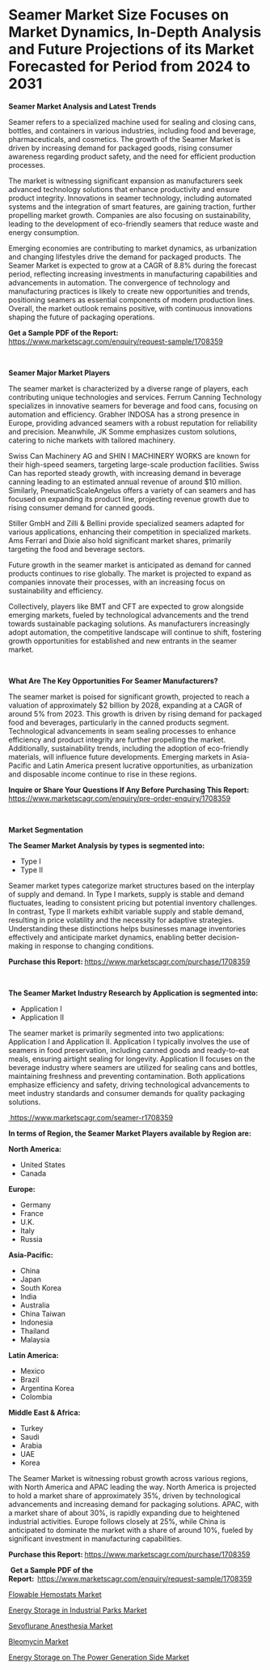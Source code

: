 <p><h1>Seamer Market Size Focuses on Market Dynamics, In-Depth Analysis and Future Projections of its Market Forecasted for Period from 2024 to 2031</h1></p><p><strong>Seamer Market Analysis and Latest Trends</strong></p>
<p><p>Seamer refers to a specialized machine used for sealing and closing cans, bottles, and containers in various industries, including food and beverage, pharmaceuticals, and cosmetics. The growth of the Seamer Market is driven by increasing demand for packaged goods, rising consumer awareness regarding product safety, and the need for efficient production processes. </p><p>The market is witnessing significant expansion as manufacturers seek advanced technology solutions that enhance productivity and ensure product integrity. Innovations in seamer technology, including automated systems and the integration of smart features, are gaining traction, further propelling market growth. Companies are also focusing on sustainability, leading to the development of eco-friendly seamers that reduce waste and energy consumption. </p><p>Emerging economies are contributing to market dynamics, as urbanization and changing lifestyles drive the demand for packaged products. The Seamer Market is expected to grow at a CAGR of 8.8% during the forecast period, reflecting increasing investments in manufacturing capabilities and advancements in automation. The convergence of technology and manufacturing practices is likely to create new opportunities and trends, positioning seamers as essential components of modern production lines. Overall, the market outlook remains positive, with continuous innovations shaping the future of packaging operations.</p></p>
<p><strong>Get a Sample PDF of the Report:&nbsp;</strong> <a href="https://www.marketscagr.com/enquiry/request-sample/1708359?utm_campaign=1285&utm_medium=2&utm_source=Github&utm_content=ia&utm_term=07102024&utm_id=seamer">https://www.marketscagr.com/enquiry/request-sample/1708359</a></p>
<p>&nbsp;</p>
<p><strong>Seamer Major Market Players</strong></p>
<p><p>The seamer market is characterized by a diverse range of players, each contributing unique technologies and services. Ferrum Canning Technology specializes in innovative seamers for beverage and food cans, focusing on automation and efficiency. Grabher INDOSA has a strong presence in Europe, providing advanced seamers with a robust reputation for reliability and precision. Meanwhile, JK Somme emphasizes custom solutions, catering to niche markets with tailored machinery.</p><p>Swiss Can Machinery AG and SHIN I MACHINERY WORKS are known for their high-speed seamers, targeting large-scale production facilities. Swiss Can has reported steady growth, with increasing demand in beverage canning leading to an estimated annual revenue of around $10 million. Similarly, PneumaticScaleAngelus offers a variety of can seamers and has focused on expanding its product line, projecting revenue growth due to rising consumer demand for canned goods.</p><p>Stiller GmbH and Zilli & Bellini provide specialized seamers adapted for various applications, enhancing their competition in specialized markets. Ams Ferrari and Dixie also hold significant market shares, primarily targeting the food and beverage sectors.</p><p>Future growth in the seamer market is anticipated as demand for canned products continues to rise globally. The market is projected to expand as companies innovate their processes, with an increasing focus on sustainability and efficiency.</p><p>Collectively, players like BMT and CFT are expected to grow alongside emerging markets, fueled by technological advancements and the trend towards sustainable packaging solutions. As manufacturers increasingly adopt automation, the competitive landscape will continue to shift, fostering growth opportunities for established and new entrants in the seamer market.</p></p>
<p>&nbsp;</p>
<p><strong>What Are The Key Opportunities For Seamer Manufacturers?</strong></p>
<p><p>The seamer market is poised for significant growth, projected to reach a valuation of approximately $2 billion by 2028, expanding at a CAGR of around 5% from 2023. This growth is driven by rising demand for packaged food and beverages, particularly in the canned products segment. Technological advancements in seam sealing processes to enhance efficiency and product integrity are further propelling the market. Additionally, sustainability trends, including the adoption of eco-friendly materials, will influence future developments. Emerging markets in Asia-Pacific and Latin America present lucrative opportunities, as urbanization and disposable income continue to rise in these regions.</p></p>
<p><strong>Inquire or Share Your Questions If Any Before Purchasing This Report:</strong> <a href="https://www.marketscagr.com/enquiry/pre-order-enquiry/1708359?utm_campaign=1285&utm_medium=2&utm_source=Github&utm_content=ia&utm_term=07102024&utm_id=seamer">https://www.marketscagr.com/enquiry/pre-order-enquiry/1708359</a></p>
<p>&nbsp;</p>
<p><strong>Market Segmentation</strong></p>
<p><strong>The Seamer Market Analysis by types is segmented into:</strong></p>
<p><ul><li>Type I</li><li>Type II</li></ul></p>
<p><p>Seamer market types categorize market structures based on the interplay of supply and demand. In Type I markets, supply is stable and demand fluctuates, leading to consistent pricing but potential inventory challenges. In contrast, Type II markets exhibit variable supply and stable demand, resulting in price volatility and the necessity for adaptive strategies. Understanding these distinctions helps businesses manage inventories effectively and anticipate market dynamics, enabling better decision-making in response to changing conditions.</p></p>
<p><strong>Purchase this Report:&nbsp;</strong><a href="https://www.marketscagr.com/purchase/1708359?utm_campaign=1285&utm_medium=2&utm_source=Github&utm_content=ia&utm_term=07102024&utm_id=seamer">https://www.marketscagr.com/purchase/1708359</a></p>
<p>&nbsp;</p>
<p><strong>The Seamer Market Industry Research by Application is segmented into:</strong></p>
<p><ul><li>Application I</li><li>Application II</li></ul></p>
<p><p>The seamer market is primarily segmented into two applications: Application I and Application II. Application I typically involves the use of seamers in food preservation, including canned goods and ready-to-eat meals, ensuring airtight sealing for longevity. Application II focuses on the beverage industry where seamers are utilized for sealing cans and bottles, maintaining freshness and preventing contamination. Both applications emphasize efficiency and safety, driving technological advancements to meet industry standards and consumer demands for quality packaging solutions.</p></p>
<p><a href="https://www.marketscagr.com/seamer-r1708359?utm_campaign=1285&utm_medium=2&utm_source=Github&utm_content=ia&utm_term=07102024&utm_id=seamer">&nbsp;https://www.marketscagr.com/seamer-r1708359</a></p>
<p><strong>In terms of Region, the Seamer Market Players available by Region are:</strong></p>
<p>
    <p> <strong> North America: </strong>
        <ul>
            <li>United States</li>
            <li>Canada</li>
        </ul>
        </p> 
    <p> <strong> Europe: </strong>
        <ul>
            <li>Germany</li>
            <li>France</li>
            <li>U.K.</li>
            <li>Italy</li>
            <li>Russia</li>
        </ul>
        </p> 
    <p> <strong> Asia-Pacific: </strong>
        <ul>
            <li>China</li>
            <li>Japan</li>
            <li>South Korea</li>
            <li>India</li>
            <li>Australia</li>
            <li>China Taiwan</li>
            <li>Indonesia</li>
            <li>Thailand</li>
            <li>Malaysia</li>
        </ul>
        </p> 
    <p> <strong> Latin America: </strong>
        <ul>
            <li>Mexico</li>
            <li>Brazil</li>
            <li>Argentina Korea</li>
            <li>Colombia</li>
        </ul>
        </p> 
    <p> <strong> Middle East & Africa: </strong>
        <ul>
            <li>Turkey</li>
            <li>Saudi</li>
            <li>Arabia</li>
            <li>UAE</li>
            <li>Korea</li>
        </ul>
    </p>
    </p>
<p><p>The Seamer Market is witnessing robust growth across various regions, with North America and APAC leading the way. North America is projected to hold a market share of approximately 35%, driven by technological advancements and increasing demand for packaging solutions. APAC, with a market share of about 30%, is rapidly expanding due to heightened industrial activities. Europe follows closely at 25%, while China is anticipated to dominate the market with a share of around 10%, fueled by significant investment in manufacturing capabilities.</p></p>
<p><strong>Purchase this Report: </strong><a href="https://www.marketscagr.com/purchase/1708359?utm_campaign=1285&utm_medium=2&utm_source=Github&utm_content=ia&utm_term=07102024&utm_id=seamer">https://www.marketscagr.com/purchase/1708359</a></p>
<p>&nbsp;<strong>Get a Sample PDF of the Report:&nbsp;&nbsp;</strong><a href="https://www.marketscagr.com/enquiry/request-sample/1708359?utm_campaign=1285&utm_medium=2&utm_source=Github&utm_content=ia&utm_term=07102024&utm_id=seamer">https://www.marketscagr.com/enquiry/request-sample/1708359</a></p>
<p><strong></strong></p>
<p><p><a href="https://www.linkedin.com/pulse/global-flowable-hemostats-industry-analysis-share-growth-trends-g0twe?utm_campaign=1285&utm_medium=2&utm_source=Github&utm_content=ia&utm_term=07102024&utm_id=seamer">Flowable Hemostats Market</a></p><p><a href="https://issuu.com/reportprime-2/docs/energy-storage-in-industrial-parks-_bd6b2897ac0ccb?utm_campaign=1285&utm_medium=2&utm_source=Github&utm_content=ia&utm_term=07102024&utm_id=seamer">Energy Storage in Industrial Parks Market</a></p><p><a href="https://www.linkedin.com/pulse/decoding-sevoflurane-anesthesia-market-signals-growth-algorithms-c0r6e?utm_campaign=1285&utm_medium=2&utm_source=Github&utm_content=ia&utm_term=07102024&utm_id=seamer">Sevoflurane Anesthesia Market</a></p><p><a href="https://www.linkedin.com/pulse/analyzing-bleomycin-market-dynamics-growth-drivers-forecasted-wynbf?utm_campaign=1285&utm_medium=2&utm_source=Github&utm_content=ia&utm_term=07102024&utm_id=seamer">Bleomycin Market</a></p><p><a href="https://issuu.com/reportprime-2/docs/energy-storage-on-the-power-generat_c2bec718355371?utm_campaign=1285&utm_medium=2&utm_source=Github&utm_content=ia&utm_term=07102024&utm_id=seamer">Energy Storage on The Power Generation Side Market</a></p></p>
